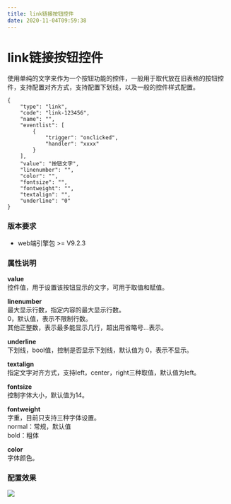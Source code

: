 ```yaml
---
title: link链接按钮控件
date: 2020-11-04T09:59:38
---
```


# link链接按钮控件

使用单纯的文字来作为一个按钮功能的控件，一般用于取代放在旧表格的按钮控件，支持配置对齐方式，支持配置下划线，以及一般的控件样式配置。

```
{
    "type": "link",
    "code": "link-123456",
    "name": "",
    "eventlist": [
        {
            "trigger": "onclicked",
            "handler": "xxxx"
        }
    ],
    "value": "按钮文字",
    "linenumber": "",
    "color": "",
    "fontsize": "",
    "fontweight": "",
    "textalign": "",
    "underline": "0"
}
```

### 版本要求

* web端引擎包 >= V9.2.3

### 属性说明

**value**  
控件值，用于设置该按钮显示的文字，可用于取值和赋值。

**linenumber**  
最大显示行数，指定内容的最大显示行数。  
0，默认值，表示不限制行数。  
其他正整数，表示最多能显示几行，超出用省略号...表示。

**underline**  
下划线，bool值，控制是否显示下划线，默认值为 0，表示不显示。

**textalign**  
指定文字对齐方式，支持left，center，right三种取值，默认值为left。

**fontsize**  
控制字体大小，默认值为14。

**fontweight**  
字重，目前只支持三种字体设置。  
normal：常规，默认值  
bold：粗体

**color**  
字体颜色。

### 配置效果

![](http://apaas.wxchina.com:8881/wp-content/uploads/link.png)